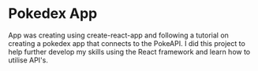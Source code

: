 # Pokedex App

App was creating using create-react-app and following a tutorial on creating a pokedex app that connects to the PokeAPI. I did this project to help further develop my skills using the React framework and learn how to utilise API's.
